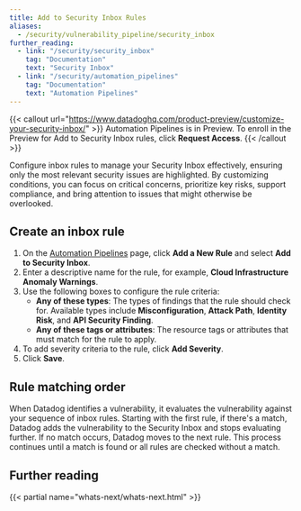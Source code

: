 ```yaml
---
title: Add to Security Inbox Rules
aliases:
  - /security/vulnerability_pipeline/security_inbox
further_reading:
  - link: "/security/security_inbox"
    tag: "Documentation"
    text: "Security Inbox"
  - link: "/security/automation_pipelines"
    tag: "Documentation"
    text: "Automation Pipelines"
---
```


{{< callout url="https://www.datadoghq.com/product-preview/customize-your-security-inbox/" >}}
  Automation Pipelines is in Preview. To enroll in the Preview for Add to Security Inbox rules, click <strong>Request Access</strong>.
{{< /callout >}} 

Configure inbox rules to manage your Security Inbox effectively, ensuring only the most relevant security issues are highlighted. By customizing conditions, you can focus on critical concerns, prioritize key risks, support compliance, and bring attention to issues that might otherwise be overlooked.

## Create an inbox rule

1. On the [Automation Pipelines][2] page, click **Add a New Rule** and select **Add to Security Inbox**.
1. Enter a descriptive name for the rule, for example, **Cloud Infrastructure Anomaly Warnings**.
1. Use the following boxes to configure the rule criteria:
    - **Any of these types**: The types of findings that the rule should check for. Available types include **Misconfiguration**, **Attack Path**, **Identity Risk**, and **API Security Finding**.
    - **Any of these tags or attributes**: The resource tags or attributes that must match for the rule to apply.
1. To add severity criteria to the rule, click **Add Severity**.
1. Click **Save**.

## Rule matching order

When Datadog identifies a vulnerability, it evaluates the vulnerability against your sequence of inbox rules. Starting with the first rule, if there's a match, Datadog adds the vulnerability to the Security Inbox and stops evaluating further. If no match occurs, Datadog moves to the next rule. This process continues until a match is found or all rules are checked without a match.

## Further reading

{{< partial name="whats-next/whats-next.html" >}}

[2]: https://app.datadoghq.com/security/configuration/pipeline-vulnerability